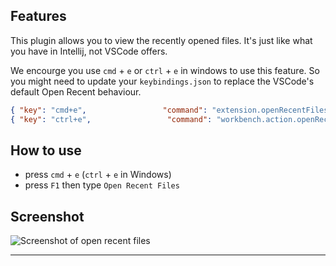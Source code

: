 
## Features
  This plugin allows you to view the recently opened files. It's just like what you have in Intellij, not VSCode offers.

  We encourge you use `cmd` + `e` or `ctrl` + `e` in windows to use this feature. So you might need to update your `keybindings.json` to replace the VSCode's default Open Recent behaviour.

  ```json
  { "key": "cmd+e",                 "command": "extension.openRecentFiles" },
  { "key": "ctrl+e",                 "command": "workbench.action.openRecent" }
  ```

## How to use
  * press `cmd` + `e` (`ctrl` + `e` in Windows)
  * press `F1` then type `Open Recent Files`

## Screenshot
![Screenshot of open recent files](https://github.com/wahyd4/vscode-plugin-recent-files/raw/master/demo.gif)


-------------------------------------------------------------------------------------
